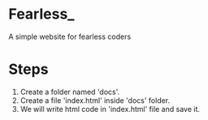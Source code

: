 # Fearless_
A simple website for fearless coders


# Steps
 1. Create a folder named 'docs'.
 2. Create a file 'index.html' inside 'docs' folder.
 3. We will write html code in 'index.html' file and save it.
